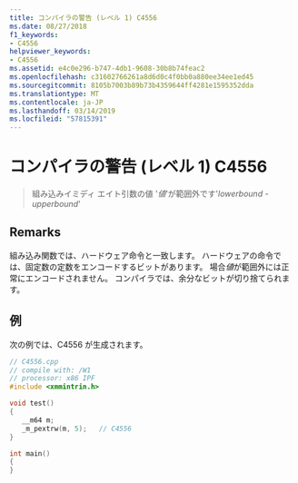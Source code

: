 ```yaml
---
title: コンパイラの警告 (レベル 1) C4556
ms.date: 08/27/2018
f1_keywords:
- C4556
helpviewer_keywords:
- C4556
ms.assetid: e4c0e296-b747-4db1-9608-30b8b74feac2
ms.openlocfilehash: c31602766261a8d6d0c4f0bb0a880ee34ee1ed45
ms.sourcegitcommit: 8105b7003b89b73b4359644ff4281e1595352dda
ms.translationtype: MT
ms.contentlocale: ja-JP
ms.lasthandoff: 03/14/2019
ms.locfileid: "57815391"
---
```

# <a name="compiler-warning-level-1-c4556"></a>コンパイラの警告 (レベル 1) C4556

> 組み込みイミディ エイト引数の値 '*値*'が範囲外です'*lowerbound* - *upperbound*'

## <a name="remarks"></a>Remarks

組み込み関数では、ハードウェア命令と一致します。 ハードウェアの命令では、固定数の定数をエンコードするビットがあります。 場合*値*が範囲外には正常にエンコードされません。 コンパイラでは、余分なビットが切り捨てられます。

## <a name="example"></a>例

次の例では、C4556 が生成されます。

```cpp
// C4556.cpp
// compile with: /W1
// processor: x86 IPF
#include <xmmintrin.h>

void test()
{
   __m64 m;
   _m_pextrw(m, 5);   // C4556
}

int main()
{
}
```